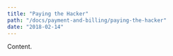```yaml
---
title: "Paying the Hacker"
path: "/docs/payment-and-billing/paying-the-hacker"
date: "2018-02-14"
---
```


Content.

